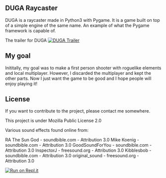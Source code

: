 ## DUGA Raycaster

DUGA is a raycaster made in Python3 with Pygame. It is a game built on top of a simple engine of the same name. An example of what the Pygame framework is capable of.

The trailer for DUGA
[![DUGA Trailer](http://i3.ytimg.com/vi/By_cbsacvTM/maxresdefault.jpg)](https://www.youtube.com/watch?v=qaSFO028JEo)

## My goal

Inititally, my goal was to make a first person shooter with roguelike elements and local multiplayer. However, I discarded the multiplayer and kept the other parts.
Now I just want the game to be good and I hope people will enjoy playing it!


## License

If you want to contribute to the project, please contact me somewhere.

This project is under Mozilla Public License 2.0

Various sound effects found online from:

RA The Sun God - soundbible.com - Attribution 3.0
Mike Koenig - soundbible.com - Attribution 3.0
GoodSoundForYou - soundbible.com - Attribution 3.0
InspectorJ - freesound.org - Attribution 3.0
Kibblesbob - soundbible.com - Attribution 3.0
original_sound - freesound.org - Attribution 3.0

[![Run on Repl.it](https://repl.it/badge/github/userthebest/DUGA)](https://repl.it/github/userthebest/DUGA)